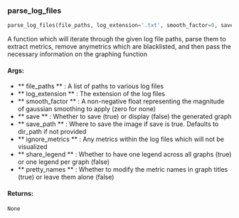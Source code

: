 

### parse_log_files
```python
parse_log_files(file_paths, log_extension='.txt', smooth_factor=0, save=False, save_path=None, ignore_metrics=None, share_legend=True, pretty_names=False)
```
A function which will iterate through the given log file paths, parse them to extract metrics, remove anymetrics which are blacklisted, and then pass the necessary information on the graphing function

#### Args:

* ** file_paths ** :  A list of paths to various log files
* ** log_extension ** :  The extension of the log files
* ** smooth_factor ** :  A non-negative float representing the magnitude of gaussian smoothing to apply (zero for none)
* ** save ** :  Whether to save (true) or display (false) the generated graph
* ** save_path ** :  Where to save the image if save is true. Defaults to dir_path if not provided
* ** ignore_metrics ** :  Any metrics within the log files which will not be visualized
* ** share_legend ** :  Whether to have one legend across all graphs (true) or one legend per graph (false)
* ** pretty_names ** :  Whether to modify the metric names in graph titles (true) or leave them alone (false)

#### Returns:
    None